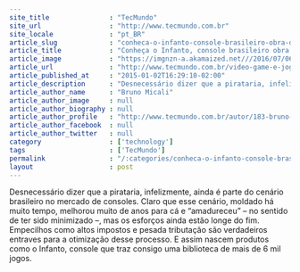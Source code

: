 ```yaml
---
site_title               : "TecMundo"
site_url                 : "http://www.tecmundo.com.br"
site_locale              : "pt_BR"
article_slug             : "conheca-o-infanto-console-brasileiro-obra-da-pirataria-com-6-mil-jogos"
article_title            : "Conheça o Infanto, console brasileiro obra da pirataria com 6 mil jogos"
article_image            : "https://imgnzn-a.akamaized.net///2016/07/06/06083406068002-t1200x480.jpg"
article_url              : "http://www.tecmundo.com.br/video-game-e-jogos/70903-conheca-infanto-console-brasileiro-obra-pirataria-6-mil-jogos.htm"
article_published_at     : "2015-01-02T16:29:10-02:00"
article_description      : "Desnecessário dizer que a pirataria, infelizmente, ainda é parte do cenário brasileiro no mercado de consoles. Claro que esse cenário, moldado há muito tempo, melhorou muito de anos para cá e “amadureceu” – no sentido de ter sido minimizado –, mas os esforços ainda estão longe do fim. Empecilhos como altos impostos e pesada tributação são verdadeiros entraves para a otimização desse processo. E assim nascem produtos como o Infanto, console que traz consigo uma biblioteca de mais de 6 mil jogos."
article_author_name      : "Bruno Micali"
article_author_image     : null
article_author_biography : null
article_author_profile   : "http://www.tecmundo.com.br/autor/183-bruno-micali/"
article_author_facebook  : null
article_author_twitter   : null
category                 : ['technology']
tags                     : ['TecMundo']
permalink                : "/:categories/conheca-o-infanto-console-brasileiro-obra-da-pirataria-com-6-mil-jogos/"
layout                   : post
---
```


Desnecessário dizer que a pirataria, infelizmente, ainda é parte do cenário brasileiro no mercado de consoles. Claro que esse cenário, moldado há muito tempo, melhorou muito de anos para cá e “amadureceu” – no sentido de ter sido minimizado –, mas os esforços ainda estão longe do fim. Empecilhos como altos impostos e pesada tributação são verdadeiros entraves para a otimização desse processo. E assim nascem produtos como o Infanto, console que traz consigo uma biblioteca de mais de 6 mil jogos.
